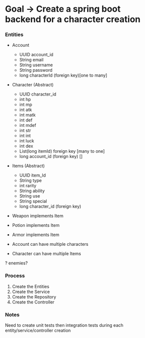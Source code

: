 # Goal -> Create a spring boot backend for a character creation

### Entities

- Account

  - UUID account_id
  - String email
  - String username
  - String password
  - long characterId (foreign key)[one to many]

- Character (Abstract)

  - UUID character_id
  - int hp
  - int mp
  - int atk
  - int matk
  - int def
  - int mdef
  - int str
  - int int
  - int luck
  - int dex
  - List(long itemId) foreign key [many to one]
  - long account_id (foreign key) []

- Items (Abstract)

  - UUID item_Id
  - String type
  - int rarity
  - String ability
  - String use
  - String special
  - long character_id (foreign key)

- Weapon implements Item
- Potion implements Item
- Armor implements Item

- Account can have multiple characters
- Character can have multiple Items

? enemies?

### Process

1. Create the Entities
2. Create the Service
3. Create the Repository
4. Create the Controller

### Notes

Need to create unit tests then integration tests during each entity/service/controller creation
